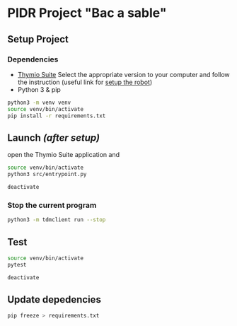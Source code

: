 # PIDR Project "Bac a sable"

## Setup Project 
### Dependencies
- [Thymio Suite](https://www.thymio.org/download-thymio-suite-redirect/)
Select the appropriate version to your computer and follow the instruction (useful link for [setup the robot](https://www.thymio.org/support/configuration-setup/))
- Python 3 & pip

```bash
python3 -m venv venv
source venv/bin/activate
pip install -r requirements.txt
```

## Launch *(after setup)*
open the Thymio Suite application and 
```bash
source venv/bin/activate
python3 src/entrypoint.py

deactivate
```

### Stop the current program
```bash
python3 -m tdmclient run --stop
```

## Test
```bash
source venv/bin/activate
pytest

deactivate
```

## Update depedencies 
```bash
pip freeze > requirements.txt 
```